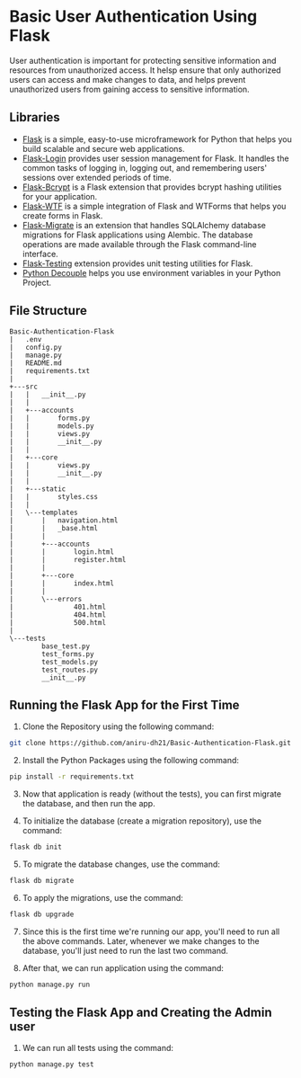 # Basic User Authentication Using Flask

User authentication is important for protecting sensitive information and resources from unauthorized access. It helsp ensure that only authorized users can access and make changes to data, and helps prevent unauthorized users from gaining access to sensitive information.

## Libraries

- <ins>Flask</ins> is a simple, easy-to-use microframework for Python that helps you build scalable and secure web applications.
- <ins>Flask-Login</ins> provides user session management for Flask. It handles the common tasks of logging in, logging out, and remembering users' sessions over extended periods of time.
- <ins>Flask-Bcrypt</ins> is a Flask extension that provides bcrypt hashing utilities for your application.
- <ins>Flask-WTF</ins> is a simple integration of Flask and WTForms that helps you create forms in Flask.
- <ins>Flask-Migrate</ins> is an extension that handles SQLAlchemy database migrations for Flask applications using Alembic. The database operations are made available through the Flask command-line interface.
- <ins>Flask-Testing</ins> extension provides unit testing utilities for Flask.
- <ins>Python Decouple</ins> helps you use environment variables in your Python Project.

## File Structure

```
Basic-Authentication-Flask
|   .env
|   config.py
|   manage.py
|   README.md
|   requirements.txt
|   
+---src
|   |   __init__.py
|   |   
|   +---accounts
|   |       forms.py
|   |       models.py
|   |       views.py
|   |       __init__.py
|   |       
|   +---core
|   |       views.py
|   |       __init__.py
|   |       
|   +---static
|   |       styles.css
|   |       
|   \---templates
|       |   navigation.html
|       |   _base.html
|       |   
|       +---accounts
|       |       login.html
|       |       register.html
|       |       
|       +---core
|       |       index.html
|       |       
|       \---errors
|               401.html
|               404.html
|               500.html
|               
\---tests
        base_test.py
        test_forms.py
        test_models.py
        test_routes.py
        __init__.py
```

## Running the Flask App for the First Time

1. Clone the Repository using the following command:
``` bash
git clone https://github.com/aniru-dh21/Basic-Authentication-Flask.git
```

2. Install the Python Packages using the following command:
``` bash
pip install -r requirements.txt
```

3. Now that application is ready (without the tests), you can first migrate the database, and then run the app.

4. To initialize the database (create a migration repository), use the command:
``` bash
flask db init
```

5. To migrate the database changes, use the command:
``` bash
flask db migrate
```

6. To apply the migrations, use the command:
``` bash
flask db upgrade
```

7. Since this is the first time we're running our app, you'll need to run all the above commands. Later, whenever we make changes to the database, you'll just need to run the last two command.

8. After that, we can run application using the command:
``` bash
python manage.py run
```

## Testing the Flask App and Creating the Admin user

1. We can run all tests using the command:
``` bash
python manage.py test
```
